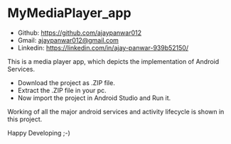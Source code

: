 # MyMediaPlayer_app

* Github: https://github.com/ajaypanwar012
* Gmail: ajaypanwar012@gmail.com
* Linkedin: https://linkedin.com/in/ajay-panwar-939b52150/

This is a media player app, which depicts the implementation of Android Services.

* Download the project as .ZIP file.
* Extract the .ZIP file in your pc.
* Now import the project in Android Studio and Run it.

Working of all the major android services and activity lifecycle is shown in this project.

Happy Developing ;-)
